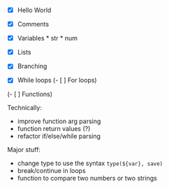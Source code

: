 - [x] Hello World
- [x] Comments

- [x] Variables
      * str
      * num
- [x] Lists

- [x] Branching
- [x] While loops
(- [ ] For loops) 

(- [ ] Functions)

Technically:
* improve function arg parsing
* function return values (?)
* refactor if/else/while parsing

Major stuff:
* change type to use the syntax `type(${var}, save)`
* break/continue in loops
* function to compare two numbers or two strings